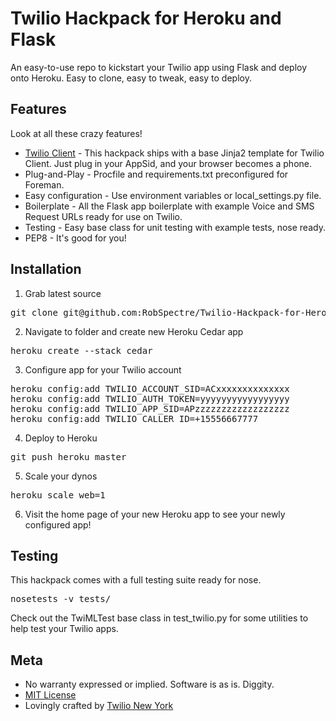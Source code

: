 # Twilio Hackpack for Heroku and Flask

An easy-to-use repo to kickstart your Twilio app using Flask and deploy onto
Heroku.  Easy to clone, easy to tweak, easy to deploy.


## Features

Look at all these crazy features!

* [Twilio Client](http://www.twilio.com/api/client) - This hackpack ships 
  with a base Jinja2 template for Twilio Client.  Just plug in your AppSid,
  and your browser becomes a phone.
* Plug-and-Play - Procfile and requirements.txt preconfigured for Foreman.
* Easy configuration - Use environment variables or local_settings.py file.
* Boilerplate - All the Flask app boilerplate with example Voice and SMS 
  Request URLs ready for use on Twilio.
* Testing - Easy base class for unit testing with example tests, nose ready.
* PEP8 - It's good for you!


## Installation

1) Grab latest source
<pre>
git clone git@github.com:RobSpectre/Twilio-Hackpack-for-Heroku-and-Flask.git 
</pre>

2) Navigate to folder and create new Heroku Cedar app
<pre>
heroku create --stack cedar
</pre>

3) Configure app for your Twilio account 
<pre>
heroku config:add TWILIO_ACCOUNT_SID=ACxxxxxxxxxxxxxx
heroku config:add TWILIO_AUTH_TOKEN=yyyyyyyyyyyyyyyyy
heroku config:add TWILIO_APP_SID=APzzzzzzzzzzzzzzzzzz
heroku config:add TWILIO_CALLER_ID=+15556667777
</pre>

4) Deploy to Heroku
<pre>
git push heroku master
</pre>

5) Scale your dynos
<pre>
heroku scale web=1
</pre>

6) Visit the home page of your new Heroku app to see your newly configured app!


## Testing

This hackpack comes with a full testing suite ready for nose.

<pre>
nosetests -v tests/
</pre>

Check out the TwiMLTest base class in test_twilio.py for some utilities to help
test your Twilio apps.


## Meta 

* No warranty expressed or implied.  Software is as is. Diggity.
* [MIT License](http://www.opensource.org/licenses/mit-license.html)
* Lovingly crafted by [Twilio New
 York](http://www.meetup.com/Twilio/New-York-NY/) 
